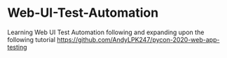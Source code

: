 # Web-UI-Test-Automation
Learning Web UI Test Automation following and expanding upon the following tutorial https://github.com/AndyLPK247/pycon-2020-web-app-testing
